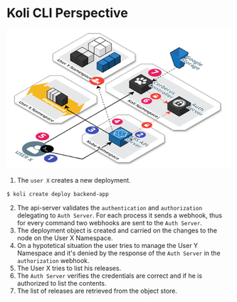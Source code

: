 # Koli CLI Perspective

![](ux-cli-perspective.png)

1. The `user X` creates a new deployment.

```bash
$ koli create deploy backend-app
```

2. The api-server validates the `authentication` and `authorization` delegating to `Auth Server`.
For each process it sends a webhook, thus for every command two webhooks are sent 
to the `Auth Server`.
3. The deployment object is created and carried on the changes to the node on the User X Namespace.
4. On a hypotetical situation the user tries to manage the User Y Namespace and it's denied by the response
of the `Auth Server` in the `authorization` webhook.
5. The User X tries to list his releases.
6. The `Auth Server` verifies the credentials are correct and if he is authorized to list the contents. 
7. The list of releases are retrieved from the object store.